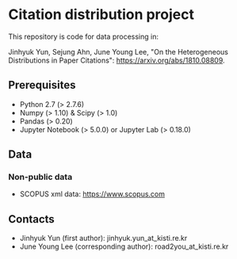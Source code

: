 # Citation distribution project
This repository is code for data processing in:

Jinhyuk Yun, Sejung Ahn, June Young Lee, "On the Heterogeneous Distributions in Paper Citations": https://arxiv.org/abs/1810.08809.

## Prerequisites
* Python 2.7 (> 2.7.6)
* Numpy (> 1.10) & Scipy (> 1.0)
* Pandas (> 0.20)
* Jupyter Notebook (> 5.0.0) or Jupyter Lab (> 0.18.0)


## Data
### Non-public data
* SCOPUS xml data: https://www.scopus.com

## Contacts
* Jinhyuk Yun (first author): jinhyuk.yun_at_kisti.re.kr
* June Young Lee (corresponding author): road2you_at_kisti.re.kr
